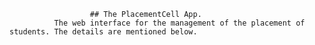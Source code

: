                       ## The PlacementCell App. 
              The web interface for the management of the placement of students. The details are mentioned below.

